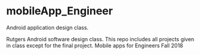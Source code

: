 # mobileApp_Engineer
Android application design class.

Rutgers Android software design class. This repo includes all projects given in class except for the final project. Mobile apps for Engineers Fall 2018
